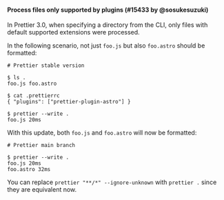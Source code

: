 #### Process files only supported by plugins (#15433 by @sosukesuzuki)

In Prettier 3.0, when specifying a directory from the CLI, only files with default supported extensions were processed.

In the following scenario, not just `foo.js` but also `foo.astro` should be formatted:

```
# Prettier stable version

$ ls .
foo.js foo.astro

$ cat .prettierrc
{ "plugins": ["prettier-plugin-astro"] }

$ prettier --write .
foo.js 20ms
```

With this update, both `foo.js` and `foo.astro` will now be formatted:

```
# Prettier main branch

$ prettier --write .
foo.js 20ms
foo.astro 32ms
```

You can replace `prettier "**/*" --ignore-unknown` with `prettier .` since they are equivalent now.
